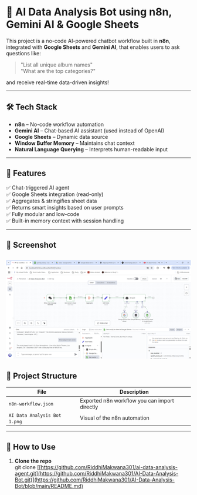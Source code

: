 # 🤖 AI Data Analysis Bot using n8n, Gemini AI & Google Sheets

This project is a no-code AI-powered chatbot workflow built in **n8n**, integrated with **Google Sheets** and **Gemini AI**, that enables users to ask questions like:
 
> "List all unique album names"  
> "What are the top categories?"

and receive real-time data-driven insights!

---

## 🛠 Tech Stack

- **n8n** – No-code workflow automation
- **Gemini AI** – Chat-based AI assistant (used instead of OpenAI)
- **Google Sheets** – Dynamic data source
- **Window Buffer Memory** – Maintains chat context
- **Natural Language Querying** – Interprets human-readable input

---

## 📌 Features

✅ Chat-triggered AI agent  
✅ Google Sheets integration (read-only)  
✅ Aggregates & stringifies sheet data  
✅ Returns smart insights based on user prompts  
✅ Fully modular and low-code  
✅ Built-in memory context with session handling

---

## 📸 Screenshot

![n8n AI Workflow](https://github.com/RiddhiMakwana301/AI-Data-Analysis-Bot/blob/main/AI%20Data%20Analysis%20Bot%201.png)
---

## 📂 Project Structure

| File | Description |
|------|-------------|
| `n8n-workflow.json` | Exported n8n workflow you can import directly |
| `AI Data Analysis Bot 1.png` | Visual of the n8n automation |

---

## 🚀 How to Use

1. **Clone the repo**  
git clone [[https://github.com/RiddhiMakwana301/ai-data-analysis-agent.git](https://github.com/RiddhiMakwana301/AI-Data-Analysis-Bot.git)](https://github.com/RiddhiMakwana301/AI-Data-Analysis-Bot/blob/main/README.md)
